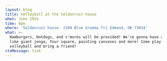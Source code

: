 ```yaml
---
layout: blog
title: Volleyball at the Seldenrust house
when: June 29th
time: 6pm
where: 'Seldenrust house- 2109 Blue Gramma Tri Edmond, OK 73034'
what: >-
  Hamburgers, Hotdogs, and s'mores will be provided! We're gonna have activities
  like giant jenga, four square, painting canvases and more! Come play a game of
  volleyball and bring a friend!
ctaMessage: link
---
```


